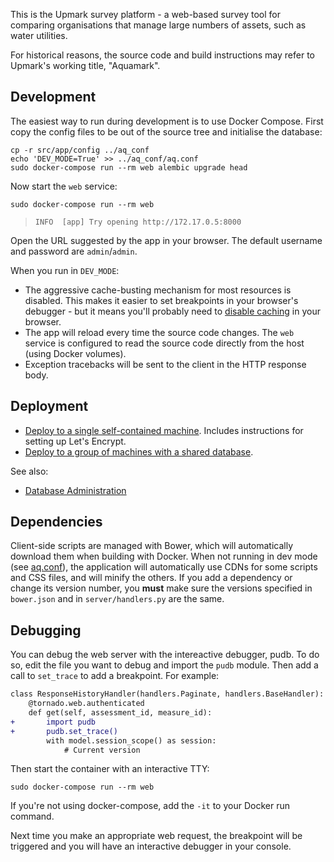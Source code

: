This is the Upmark survey platform - a web-based
survey tool for comparing organisations that manage large numbers of assets,
such as water utilities.

For historical reasons, the source code and build instructions may refer to
Upmark's working title, "Aquamark".


## Development

The easiest way to run during development is to use Docker Compose. First copy
the config files to be out of the source tree and initialise the database:

```
cp -r src/app/config ../aq_conf
echo 'DEV_MODE=True' >> ../aq_conf/aq.conf
sudo docker-compose run --rm web alembic upgrade head
```

Now start the `web` service:

```
sudo docker-compose run --rm web
```

> `INFO  [app] Try opening http://172.17.0.5:8000`

Open the URL suggested by the app in your browser. The default username
and password are `admin`/`admin`.

When you run in `DEV_MODE`:

 - The aggressive cache-busting mechanism for most resources is disabled. This
   makes it easier to set breakpoints in your browser's debugger - but it means
   you'll probably need to [disable caching] in your browser.
 - The app will reload every time the source code changes. The `web` service is
   configured to read the source code directly from the host (using Docker
   volumes).
 - Exception tracebacks will be sent to the client in the HTTP response body.

[disable caching]: http://stackoverflow.com/a/7000899/320036


## Deployment

 - [Deploy to a single self-contained machine](doc/aws_small.md). Includes
   instructions for setting up Let's Encrypt.
 - [Deploy to a group of machines with a shared database](doc/aws.md).

See also:

 - [Database Administration][backup]

[backup]: doc/backup.md


## Dependencies

Client-side scripts are managed with Bower, which will automatically download
them when building with Docker. When not running in dev mode (see [aq.conf]),
the application will automatically use CDNs for some scripts and CSS
files, and will minify the others. If you add a dependency or change its
version number, you **must** make sure the versions specified in `bower.json`
and in `server/handlers.py` are the same.


[aq.conf]: src/app/config/aq.conf


## Debugging

You can debug the web server with the intereactive debugger, pudb. To do so,
edit the file you want to debug and import the `pudb` module. Then add a call to
`set_trace` to add a breakpoint. For example:

```diff
class ResponseHistoryHandler(handlers.Paginate, handlers.BaseHandler):
    @tornado.web.authenticated
    def get(self, assessment_id, measure_id):
+       import pudb
+       pudb.set_trace()
        with model.session_scope() as session:
            # Current version
```

Then start the container with an interactive TTY:

```
sudo docker-compose run --rm web
```

If you're not using docker-compose, add the `-it` to your Docker run command.

Next time you make an appropriate web request, the breakpoint will be triggered
and you will have an interactive debugger in your console.
